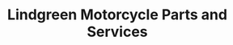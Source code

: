 ---
title: "Lindgreen Motorcycle Parts and Services"
url: /tabuk/lindgreen-motorcycle-parts-and-services/
shop: shop
---